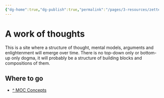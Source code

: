 ```yaml
---
{"dg-home":true,"dg-publish":true,"permalink":"/pages/3-resources/zettelkasten/reference-notes/digital-garden/","tags":"gardenEntry"}
---
```


# A work of thoughts

This is a site where a structure of thought, mental models, arguments and enlightenment will emerge over time. There is no top-down only or bottom-up only dogma, it will probably be a structure of building blocks and compositions of them.

## Where to go
- [^ MOC Concepts](../../../2%20Areas/^%20MOC%20Concepts.md)